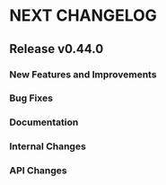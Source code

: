 # NEXT CHANGELOG

## Release v0.44.0

### New Features and Improvements

### Bug Fixes

### Documentation

### Internal Changes

### API Changes

